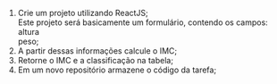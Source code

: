 1) Crie um projeto utilizando ReactJS; <br />
Este projeto será basicamente um formulário, contendo os campos: <br />
altura<br />
peso;<br />
2) A partir dessas informações calcule o IMC;<br />
3) Retorne o IMC e a classificação na tabela;<br />
4) Em um novo repositório armazene o código da tarefa;<br />
